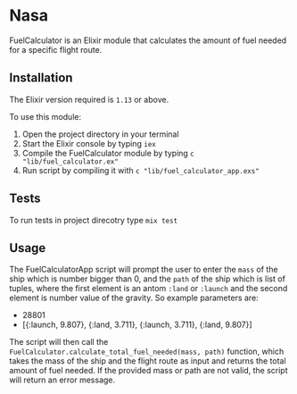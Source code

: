 # Nasa

FuelCalculator is an Elixir module that calculates the amount of fuel needed for a specific flight route.

## Installation

The Elixir version required is `1.13` or above.

To use this module: 
1. Open the project directory in your terminal
2. Start the Elixir console by typing `iex`
3. Compile the FuelCalculator module by typing `c "lib/fuel_calculator.ex"` 
4. Run script by compiling it with `c "lib/fuel_calculator_app.exs"`


## Tests
To run tests in project direcotry type `mix test`

## Usage
The FuelCalculatorApp script will prompt the user to enter the `mass` of the ship which is number bigger than 0, and the `path` of the ship which is list of tuples, where the first element is an antom `:land` or `:launch` and the second element is number value of the gravity. So example parameters are:

* 28801
* [{:launch, 9.807}, {:land, 3.711}, {:launch, 3.711}, {:land, 9.807}]

The script will then call the `FuelCalculator.calculate_total_fuel_needed(mass, path)` function, which takes the mass of the ship and the flight route as input and returns the total amount of fuel needed. If the provided mass or path are not valid, the script will return an error message.


